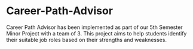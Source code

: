# Career-Path-Advisor
Career Path Advisor has been implemented as part of our 5th Semester Minor Project with a team of 3. This project aims to help students identify their suitable job roles based on their strengths and weaknesses.
